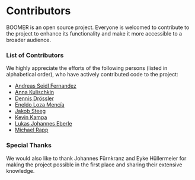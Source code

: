# Contributors

BOOMER is an open source project. Everyone is welcomed to contribute to the project to enhance its functionality and make it more accessible to a broader audience.

### List of Contributors

We highly appreciate the efforts of the following persons (listed in alphabetical order), who have actively contributed code to the project:

* [Andreas Seidl Fernandez](https://github.com/AndreasSeidl)
* [Anna Kulischkin](https://github.com/Anna-inf)
* [Dennis Drössler](https://github.com/ddroessler)
* [Eneldo Loza Mencía](https://github.com/keelm)
* [Jakob Steeg](https://github.com/JayJayJay1)
* [Kevin Kampa](https://github.com/bapfelbaum)
* [Lukas Johannes Eberle](https://github.com/LukasEberle)
* [Michael Rapp](https://github.com/michael-rapp)

### Special Thanks

We would also like to thank Johannes Fürnkranz and Eyke Hüllermeier for making the project possible in the first place and sharing their extensive knowledge. 
